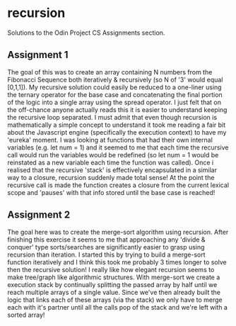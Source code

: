 # recursion
Solutions to the Odin Project CS Assignments section.

## Assignment 1
The goal of this was to create an array containing N numbers from the Fibonacci Sequence both iteratively & recursively (so N of '3' would equal [0,1,1]).
My recursive solution could easily be reduced to a one-liner using the ternary operator for the base case and concatenating the final portion of the logic into a single array using the spread operator. I just felt that on the off-chance anyone actually reads this it is easier to understand keeping the recursive loop separated.
I must admit that even though recursion is mathematically a simple concept to understand it took me reading a fair bit about the Javascript engine (specifically the execution context) to have my 'eureka' moment. I was looking at functions that had their own internal variables (e.g. let num = 1) and it seemed to me that each time the recursive call would run the variables would be redefined (so let num = 1 would be reinstated as a new variable each time the function was called). 
Once i realised that the recursive 'stack' is effectively encapsulated in a similar way to a closure, recursion suddenly made total sense! At the point the recursive call is made the function creates a closure from the current lexical scope and 'pauses' with that info stored until the base case is reached!

## Assignment 2
The goal here was to create the merge-sort algorithm using recursion. After finishing this exercise it seems to me that approaching any 'divide & conquer' type sorts/searches are significantly easier to grasp using recursion than iteration. I started this by trying to build a merge-sort function iteratively and I think this took me probably 3 times longer to solve then the recursive solution!
I really like how elegant recursion seems to make tree/graph like algorithmic structures. With merge-sort we create a execution stack by continually splitting the passed array by half until we reach multiple arrays of a single value. Since we've then already built the logic that links each of these arrays (via the stack) we only have to merge each with it's partner until all the calls pop of the stack and we're left with a sorted array!